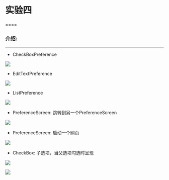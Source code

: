 # 实验四
====
### 介绍:
----
* CheckBoxPreference
    
![](https://github.com/S-mile/images/blob/master/lab4/1.png)
*  EditTextPreference
    
![](https://github.com/S-mile/images/blob/master/lab4/2.png)
*  ListPreference
    
![](https://github.com/S-mile/images/blob/master/lab4/3.png)
*  PreferenceScreen: 跳转到另一个PreferenceScreen

![](https://github.com/S-mile/images/blob/master/lab4/4.png)
*  PreferenceScreen: 启动一个网页

![](https://github.com/S-mile/images/blob/master/6ab4/5.png)

*  CheckBox: 子选项，当父选项勾选时呈现

![](https://github.com/S-mile/images/blob/master/lab4/6.png)


![](https://github.com/S-mile/images/blob/master/lab4/7.png)

